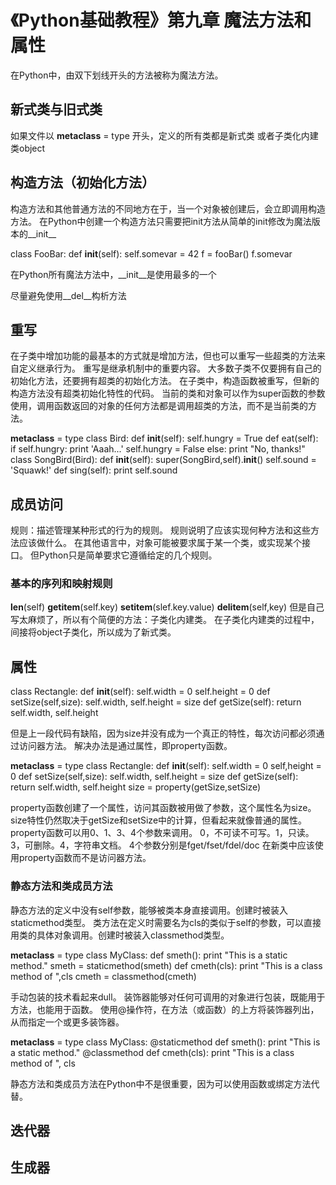 
# 《Python基础教程》第九章 魔法方法和属性

在Python中，由双下划线开头的方法被称为魔法方法。

## 新式类与旧式类
如果文件以
__metaclass__ = type
开头，定义的所有类都是新式类
或者子类化内建类object

## 构造方法（初始化方法）
构造方法和其他普通方法的不同地方在于，当一个对象被创建后，会立即调用构造方法。
在Python中创建一个构造方法只需要把init方法从简单的init修改为魔法版本的__init__
>
class FooBar:
	def __init__(self):
		self.somevar = 42
f = fooBar()
f.somevar

在Python所有魔法方法中，__init__是使用最多的一个

尽量避免使用__del__构析方法

## 重写
在子类中增加功能的最基本的方式就是增加方法，但也可以重写一些超类的方法来自定义继承行为。
重写是继承机制中的重要内容。
大多数子类不仅要拥有自己的初始化方法，还要拥有超类的初始化方法。
在子类中，构造函数被重写，但新的构造方法没有超类初始化特性的代码。
当前的类和对象可以作为super函数的参数使用，调用函数返回的对象的任何方法都是调用超类的方法，而不是当前类的方法。
>
__metaclass__ = type
class Bird:
	def __init__(self):
		self.hungry = True
	def eat(self):
		if self.hungry:
			print 'Aaah...'
			self.hungry = False
		else:
			print "No, thanks!"
class SongBird(Bird):
	def __init__(self):
		super(SongBird,self).__init__()
		self.sound = 'Squawk!'
	def sing(self):
		print self.sound
		
## 成员访问
规则：描述管理某种形式的行为的规则。
规则说明了应该实现何种方法和这些方法应该做什么。
在其他语言中，对象可能被要求属于某一个类，或实现某个接口。
但Python只是简单要求它遵循给定的几个规则。

### 基本的序列和映射规则
__len__(self)
__getitem__(self.key)
__setitem__(slef.key.value)
__delitem__(self,key)
但是自己写太麻烦了，所以有个简便的方法：子类化内建类。
在子类化内建类的过程中，间接将object子类化，所以成为了新式类。

## 属性
>
class Rectangle:
	def __init__(self):
		self.width = 0
		self.height = 0
	def setSize(self,size):
		self.width, self.height = size
	def getSize(self):
		return self.width, self.height

但是上一段代码有缺陷，因为size并没有成为一个真正的特性，每次访问都必须通过访问器方法。
解决办法是通过属性，即property函数。
>
__metaclass__ = type
class Rectangle:
	def __init__(self):
		self.width = 0
		self,height = 0
	def setSize(self,size):
		self.width, self.height = size
	def getSize(self):
		return self.width, self.height
	size = property(getSize,setSize)
	
property函数创建了一个属性，访问其函数被用做了参数，这个属性名为size。
size特性仍然取决于getSize和setSize中的计算，但看起来就像普通的属性。
property函数可以用0、1、3、4个参数来调用。
0，不可读不可写。1，只读。3，可删除。4，字符串文档。
4个参数分别是fget/fset/fdel/doc
在新类中应该使用property函数而不是访问器方法。

### 静态方法和类成员方法
静态方法的定义中没有self参数，能够被类本身直接调用。创建时被装入staticmethod类型。
类方法在定义时需要名为cls的类似于self的参数，可以直接用类的具体对象调用。创建时被装入classmethod类型。
>
__metaclass__ = type
class MyClass:
	def smeth():
		print "This is a static method."
	smeth = staticmethod(smeth)	
	def cmeth(cls):
		print "This is a class method of ",cls
	cmeth = classmethod(cmeth)

手动包装的技术看起来dull。
装饰器能够对任何可调用的对象进行包装，既能用于方法，也能用于函数。
使用@操作符，在方法（或函数）的上方将装饰器列出，从而指定一个或更多装饰器。
>
__metaclass__ = type
class MyClass:
	@staticmethod
	def smeth():
		print "This is a static method."
	@classmethod
	def cmeth(cls):
		print "This is a class method of ", cls

静态方法和类成员方法在Python中不是很重要，因为可以使用函数或绑定方法代替。
## 迭代器
## 生成器